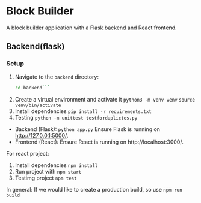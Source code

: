 # Block Builder

A block builder application with a Flask backend and React frontend.

## Backend(flask)

### Setup

1. Navigate to the `backend` directory:
   ```sh
   cd backend```

1. Create a virtual environment and activate it
  ```python3 -m venv venv```
```source venv/bin/activate```
2. Install dependencies 
```pip install -r requirements.txt```
3. Testing
```python -m unittest testforduplictes.py ```

- Backend (Flask):
```python app.py```
Ensure Flask is running on http://127.0.0.1:5000/.
- Frontend (React):
Ensure React is running on http://localhost:3000/.


For react project:
1. Install dependencies ```npm install```
2. Run project with ```npm start```
3. Testimg project ```npm test```


In general:
If we would like to create a production build, so use ```npm run build``` 